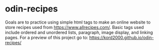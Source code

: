 # odin-recipes
Goals are to practice using simple html tags to make an online website to store recipes used from https://www.allrecipes.com/. Basic tags used include ordered and unordered lists, paragraph, image display, and linking pages.
For a preview of this project go to: https://kord2000.github.io/odin-recipes/
